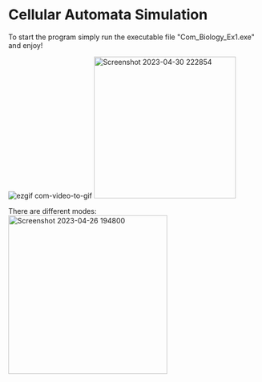 # Cellular Automata Simulation
To start the program simply run the executable file "Com_Biology_Ex1.exe" and enjoy!

![ezgif com-video-to-gif](https://user-images.githubusercontent.com/112930532/234523882-0c06034f-55b4-440b-973b-8795880b4575.gif)
<img width="283" alt="Screenshot 2023-04-30 222854" src="https://user-images.githubusercontent.com/112930532/235372648-59075d98-f221-4d74-9d66-d02a34d14708.png">

There are different modes:  
<img width="317" alt="Screenshot 2023-04-26 194800" src="https://user-images.githubusercontent.com/112930532/235867995-2d41e52c-9d34-49a0-8c66-f26966a3060f.png">
